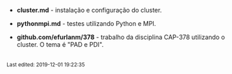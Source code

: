 - **cluster.md** - instalação e configuração do cluster.

- **pythonmpi.md** - testes utilizando Python e MPI.

- **github.com/efurlanm/378** - trabalho da disciplina CAP-378 utilizando o cluster. O tema é "PAD e PDI".



<br><sub>Last edited: 2019-12-01 19:22:35</sub>
